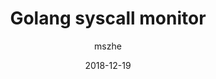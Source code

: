 ---
layout:     post
title:      Golang syscall monitor
subtitle:   
date:       2018-12-19
author:     mszhe
catalog:    true
categories:
    - 开发语言
tags:
    - golang
    - syscall
    - dtruss
    - strace
---